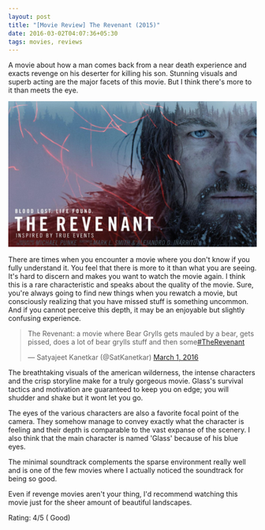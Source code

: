 ```yaml
---
layout: post
title: "[Movie Review] The Revenant (2015)"
date: 2016-03-02T04:07:36+05:30
tags: movies, reviews
---
```


A movie about how a man comes back from a near death experience and exacts revenge on his deserter for killing his son.
Stunning visuals and superb acting are the major facets of this movie.
But I think there's more to it than meets the eye.

![The Revenant (2015)](/img/movie-poster-the-revenant-2015.jpg 'The Revenant (2015)')

There are times when you encounter a movie where you don't know if you fully understand it.
You feel that there is more to it than what you are seeing.
It's hard to discern and makes you want to watch the movie again.
I think this is a rare characteristic and speaks about the quality of the movie.
Sure, you're always going to find new things when you rewatch a movie, but consciously realizing that you have missed stuff is something uncommon.
And if you cannot perceive this depth, it may be an enjoyable but slightly confusing experience.

<blockquote class="twitter-tweet" data-lang="en"><p lang="en" dir="ltr">The Revenant: a movie where Bear Grylls gets mauled by a bear, gets pissed, does a lot of bear grylls stuff and then some<a href="https://twitter.com/hashtag/TheRevenant?src=hash">#TheRevenant</a></p>&mdash; Satyajeet Kanetkar (@SatKanetkar) <a href="https://twitter.com/SatKanetkar/status/704764040560582656">March 1, 2016</a></blockquote>
<script async src="//platform.twitter.com/widgets.js" charset="utf-8"></script>

The breathtaking visuals of the american wilderness, the intense characters and the crisp storyline make for a truly gorgeous movie.
Glass's survival tactics and motivation are guaranteed to keep you on edge; you will shudder and shake but it wont let you go.

The eyes of the various characters are also a favorite focal point of the camera.
They somehow manage to convey exactly what the character is feeling and their depth is comparable to the vast expanse of the scenery.
I also think that the main character is named 'Glass' because of his blue eyes.

The minimal soundtrack complements the sparse environment really well and is one of the few movies where I actually noticed the soundtrack for being so good.

Even if revenge movies aren't your thing, I'd recommend watching this movie just for the sheer amount of beautiful landscapes.

Rating: 4/5 ( Good)
